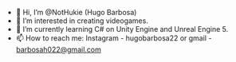 - 👋 Hi, I’m @NotHukie (Hugo Barbosa)
- 👀 I’m interested in creating videogames. 
- 🌱 I’m currently learning C# on Unity Engine and Unreal Engine 5.
- 📫 How to reach me: Instagram - hugobarbosa22 or gmail - barbosah022@gmail.com

<!---
NotHukie/NotHukie is a ✨ special ✨ repository because its `README.md` (this file) appears on your GitHub profile.
You can click the Preview link to take a look at your changes.
--->
